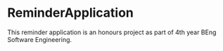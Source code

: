 # ReminderApplication
This reminder application is an honours project as part of 4th year BEng Software Engineering. 
